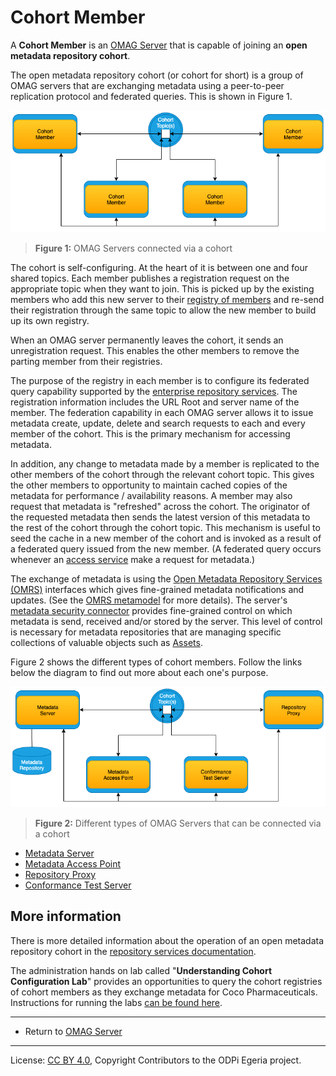 <!-- SPDX-License-Identifier: CC-BY-4.0 -->
<!-- Copyright Contributors to the ODPi Egeria project 2020. -->

# Cohort Member

A **Cohort Member** is an [OMAG Server](omag-server.md) that is capable of joining an
**open metadata repository cohort**.

The open metadata repository cohort (or cohort for short) is a group of OMAG servers that
are exchanging metadata using a peer-to-peer replication
protocol and federated queries.  This is shown in Figure 1.

![Figure 1](cohort-member.png)
> **Figure 1:** OMAG Servers connected via a cohort

The cohort is self-configuring.  At the heart of it is between one and four shared
topics.  Each member publishes a registration request on the appropriate topic when they want to join.
This is picked up by the existing members who add this new server to their
[registry of members](../../../repository-services/docs/component-descriptions/cohort-registry.md)
and re-send their registration through the same topic to allow the new member to build up its own registry.

When an OMAG server permanently leaves the cohort, it sends an unregistration request.
This enables the other members to remove the parting member from their registries.

The purpose of the registry in each member is to configure its federated query
capability supported by the [enterprise repository services](../../../repository-services/docs/subsystem-descriptions/enterprise-repository-services.md).
The registration information includes the URL Root and server name
of the member.  The federation capability in each OMAG server allows it to issue
metadata create, update, delete and search requests to each and every member of the
cohort.  This is the primary mechanism for accessing metadata.

In addition, any change to metadata made by a member is replicated to the other
members of the cohort through the relevant cohort topic.  This gives the other members
to opportunity to maintain cached copies of the metadata for performance / availability
reasons.  A member may also request that metadata is "refreshed" across the cohort.
The originator of the requested metadata then sends the latest version of this metadata to
the rest of the cohort through the cohort topic.  This mechanism is useful
to seed the cache in a new member of the cohort and is invoked as a result of a
federated query issued from the new member. (A federated query occurs whenever an
[access service](../../../access-services) make a request for metadata.)

The exchange of metadata is using the [Open Metadata Repository Services (OMRS)](../../../repository-services)
interfaces which gives fine-grained metadata notifications and updates.
(See the [OMRS metamodel](../../../repository-services/docs/metadata-meta-model.md) for more details).
The server's [metadata security connector](../../../common-services/metadata-security)
provides fine-grained control on which metadata is send, received and/or stored by the server.
This level of control is necessary for metadata repositories that are managing
specific collections of valuable objects such as 
[Assets](../../../access-services/docs/concepts/assets).

Figure 2 shows the different types of cohort members.
Follow the links below the diagram to find out more about each one's purpose.

![Figure 2](cohort-member-types.png)
> **Figure 2:** Different types of OMAG Servers that can be connected via a cohort

* [Metadata Server](metadata-server.md)
* [Metadata Access Point](metadata-access-point.md)
* [Repository Proxy](repository-proxy.md)
* [Conformance Test Server](conformance-test-server.md)

## More information

There is more detailed information about the operation of an open
metadata repository cohort in the 
[repository services documentation](../../../repository-services/docs/open-metadata-repository-cohort.md).

The administration hands on lab called "**Understanding Cohort Configuration Lab**"
provides an opportunities to query the cohort registries of cohort members as they
exchange metadata for Coco Pharmaceuticals.
Instructions for running the labs [can be found here](../../../../open-metadata-resources/open-metadata-labs).

----
* Return to [OMAG Server](omag-server.md)


----
License: [CC BY 4.0](https://creativecommons.org/licenses/by/4.0/),
Copyright Contributors to the ODPi Egeria project.